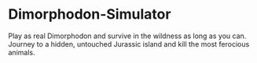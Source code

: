 # Dimorphodon-Simulator
Play as real Dimorphodon and survive in the wildness as long as you can. Journey to a hidden, untouched Jurassic island and kill the most ferocious animals.
